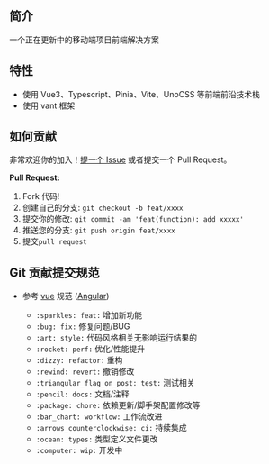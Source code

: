 ## 简介

一个正在更新中的移动端项目前端解决方案

## 特性

-   使用 Vue3、Typescript、Pinia、Vite、UnoCSS 等前端前沿技术栈
-   使用 vant 框架

## 如何贡献

非常欢迎你的加入！[提一个 Issue](https://github.com/GeekQoo/vue-geekqoo-mobile/issues) 或者提交一个 Pull Request。

**Pull Request:**

1. Fork 代码!
2. 创建自己的分支: `git checkout -b feat/xxxx`
3. 提交你的修改: `git commit -am 'feat(function): add xxxxx'`
4. 推送您的分支: `git push origin feat/xxxx`
5. 提交`pull request`

## Git 贡献提交规范

-   参考 [vue](https://github.com/vuejs/vue/blob/dev/.github/COMMIT_CONVENTION.md)
    规范 ([Angular](https://github.com/conventional-changelog/conventional-changelog/tree/master/packages/conventional-changelog-angular))

    -   `:sparkles: feat:` 增加新功能
    -   `:bug: fix:` 修复问题/BUG
    -   `:art: style:` 代码风格相关无影响运行结果的
    -   `:rocket: perf:` 优化/性能提升
    -   `:dizzy: refactor:` 重构
    -   `:rewind: revert:` 撤销修改
    -   `:triangular_flag_on_post: test:` 测试相关
    -   `:pencil: docs:` 文档/注释
    -   `:package: chore:` 依赖更新/脚手架配置修改等
    -   `:bar_chart: workflow:` 工作流改进
    -   `:arrows_counterclockwise: ci:` 持续集成
    -   `:ocean: types:` 类型定义文件更改
    -   `:computer: wip:` 开发中
